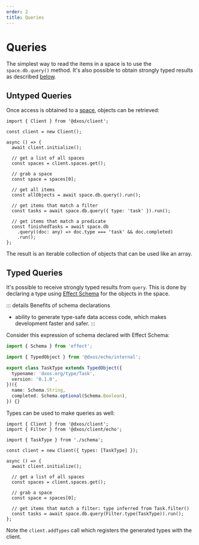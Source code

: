 ```yaml
---
order: 2
title: Queries
---
```


# Queries

The simplest way to read the items in a space is to use the `space.db.query()` method. It's also possible to obtain strongly typed results as described [below](#typed-queries).

## Untyped Queries

Once access is obtained to a [space](./README.md), objects can be retrieved:

```ts{15,18,21-23} file=./snippets/read-items.ts#L5-
import { Client } from '@dxos/client';

const client = new Client();

async () => {
  await client.initialize();

  // get a list of all spaces
  const spaces = client.spaces.get();

  // grab a space
  const space = spaces[0];

  // get all items
  const allObjects = await space.db.query().run();

  // get items that match a filter
  const tasks = await space.db.query({ type: 'task' }).run();

  // get items that match a predicate
  const finishedTasks = await space.db
    .query((doc: any) => doc.type === 'task' && doc.completed)
    .run();
};
```

The result is an iterable collection of objects that can be used like an array.

## Typed Queries

It's possible to receive strongly typed results from `query`. This is done by declaring a type using [Effect Schema](https://effect.website) for the objects in the space.

::: details Benefits of schema declarations

- ability to generate type-safe data access code, which makes development faster and safer.
  :::

Consider this expression of schema declared with Effect Schema:

```ts file=./snippets/schema.ts#L5-
import { Schema } from 'effect';

import { TypedObject } from '@dxos/echo/internal';

export class TaskType extends TypedObject({
  typename: 'dxos.org/type/Task',
  version: '0.1.0',
})({
  name: Schema.String,
  completed: Schema.optional(Schema.Boolean),
}) {}
```

Types can be used to make queries as well:

```ts{10,19} file=./snippets/read-items-typed-2.ts#L5-
import { Client } from '@dxos/client';
import { Filter } from '@dxos/client/echo';

import { TaskType } from './schema';

const client = new Client({ types: [TaskType] });

async () => {
  await client.initialize();

  // get a list of all spaces
  const spaces = client.spaces.get();

  // grab a space
  const space = spaces[0];

  // get items that match a filter: type inferred from Task.filter()
  const tasks = await space.db.query(Filter.type(TaskType)).run();
};
```

Note the `client.addTypes` call which registers the generated types with the client.
